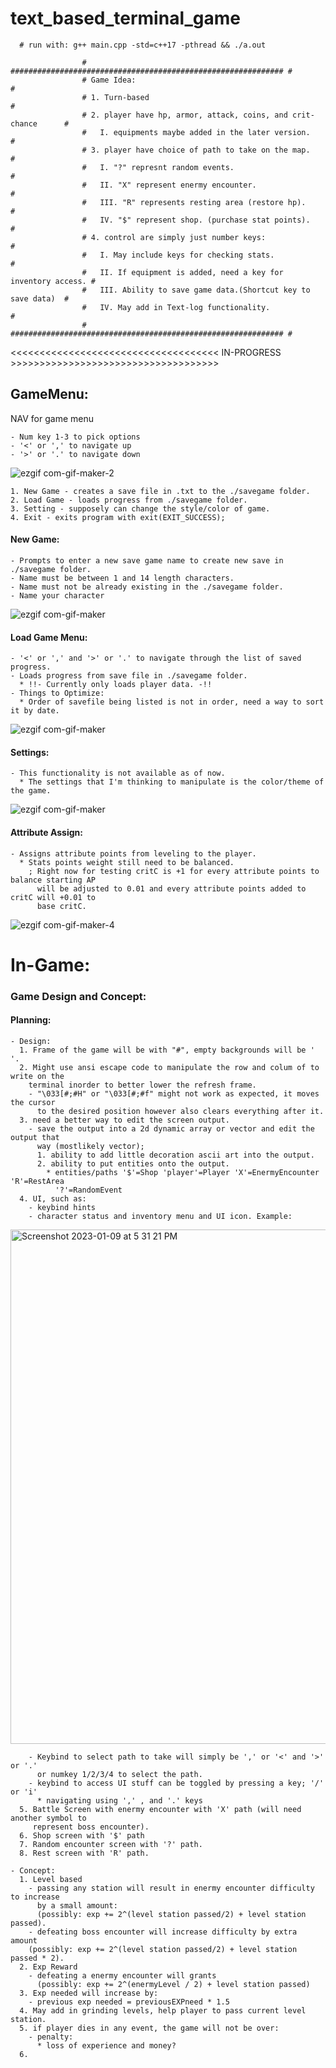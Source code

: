 # text_based_terminal_game

      # run with: g++ main.cpp -std=c++17 -pthread && ./a.out

                    # ############################################################# #
                    # Game Idea:                                                    #
                    # 1. Turn-based                                                 #
                    # 2. player have hp, armor, attack, coins, and crit-chance      #
                    #   I. equipments maybe added in the later version.             #
                    # 3. player have choice of path to take on the map.             #
                    #   I. "?" represnt random events.                              #
                    #   II. "X" represent enermy encounter.                         #
                    #   III. "R" represents resting area (restore hp).              #
                    #   IV. "$" represent shop. (purchase stat points).             #
                    # 4. control are simply just number keys:                       #
                    #   I. May include keys for checking stats.                     #
                    #   II. If equipment is added, need a key for inventory access. #
                    #   III. Ability to save game data.(Shortcut key to save data)  #
                    #   IV. May add in Text-log functionality.                      #
                    # ############################################################# #

<<<<<<<<<<<<<<<<<<<<<<<<<<<<<<<<<<<< IN-PROGRESS >>>>>>>>>>>>>>>>>>>>>>>>>>>>>>>>>>>>

## GameMenu:
  NAV for game menu

    - Num key 1-3 to pick options
    - '<' or ',' to navigate up
    - '>' or '.' to navigate down
![ezgif com-gif-maker-2](https://user-images.githubusercontent.com/95335912/212165285-c81e1d45-f849-44f1-839b-9bcec65a011d.gif)
 
    1. New Game - creates a save file in .txt to the ./savegame folder.
    2. Load Game - loads progress from ./savegame folder.
    3. Setting - supposely can change the style/color of game.
    4. Exit - exits program with exit(EXIT_SUCCESS);
#### New Game:
    - Prompts to enter a new save game name to create new save in ./savegame folder.
    - Name must be between 1 and 14 length characters.
    - Name must not be already existing in the ./savegame folder.
    - Name your character
![ezgif com-gif-maker](https://user-images.githubusercontent.com/95335912/212164278-edef7502-6bbd-4960-aad5-6275f26721a6.gif)


#### Load Game Menu:
    - '<' or ',' and '>' or '.' to navigate through the list of saved progress.
    - Loads progress from save file in ./savegame folder.
      * !!- Currently only loads player data. -!!
    - Things to Optimize:
      * Order of savefile being listed is not in order, need a way to sort it by date.
![ezgif com-gif-maker](https://user-images.githubusercontent.com/95335912/211419640-01d30881-b90a-49f6-b1a7-c2670d0ee67b.gif)

#### Settings:
    - This functionality is not available as of now.
      * The settings that I'm thinking to manipulate is the color/theme of the game.
![ezgif com-gif-maker](https://user-images.githubusercontent.com/95335912/211701350-35acec43-d8dd-4dd1-bb21-65e0048ce80b.gif)

#### Attribute Assign:
    - Assigns attribute points from leveling to the player.
      * Stats points weight still need to be balanced.
        ; Right now for testing critC is +1 for every attribute points to balance starting AP
          will be adjusted to 0.01 and every attribute points added to critC will +0.01 to
          base critC.
![ezgif com-gif-maker-4](https://user-images.githubusercontent.com/95335912/212501625-7e162433-0eb3-46c6-99b8-14cd07829d6f.gif)


# In-Game:
 ### Game Design and Concept:
  #### Planning:
    - Design:
      1. Frame of the game will be with "#", empty backgrounds will be ' '.
      2. Might use ansi escape code to manipulate the row and colum of to write on the
        terminal inorder to better lower the refresh frame.
        - "\033[#;#H" or "\033[#;#f" might not work as expected, it moves the cursor 
          to the desired position however also clears everything after it.
      3. need a better way to edit the screen output.
        - save the output into a 2d dynamic array or vector and edit the output that 
          way (mostlikely vector);
          1. ability to add little decoration ascii art into the output.
          2. ability to put entities onto the output.
            * entities/paths '$'=Shop 'player'=Player 'X'=EnermyEncounter 'R'=RestArea
              '?'=RandomEvent
      4. UI, such as:
        - keybind hints
        - character status and inventory menu and UI icon. Example:
<img width="823" alt="Screenshot 2023-01-09 at 5 31 21 PM" src="https://user-images.githubusercontent.com/95335912/211441598-4d4b96d1-28b1-4c5a-bd24-9e7bf951ea4d.png">

        - Keybind to select path to take will simply be ',' or '<' and '>' or '.'
          or numkey 1/2/3/4 to select the path.
        - keybind to access UI stuff can be toggled by pressing a key; '/' or 'i'
          * navigating using ',' , and '.' keys
      5. Battle Screen with enermy encounter with 'X' path (will need another symbol to
         represent boss encounter).
      6. Shop screen with '$' path
      7. Random encounter screen with '?' path.
      8. Rest screen with 'R' path.
        
    - Concept:
      1. Level based
        - passing any station will result in enermy encounter difficulty to increase
          by a small amount:
          (possibly: exp += 2^(level station passed/2) + level station passed).
        - defeating boss encounter will increase difficulty by extra amount 
        (possibly: exp += 2^(level station passed/2) + level station passed * 2).
      2. Exp Reward
        - defeating a enermy encounter will grants 
          (possibly: exp += 2^(enermyLevel / 2) + level station passed)
      3. Exp needed will increase by:
        - previous exp needed = previousEXPneed * 1.5
      4. May add in grinding levels, help player to pass current level station.
      5. if player dies in any event, the game will not be over:
        - penalty:
          * loss of experience and money?
      6. 
        


